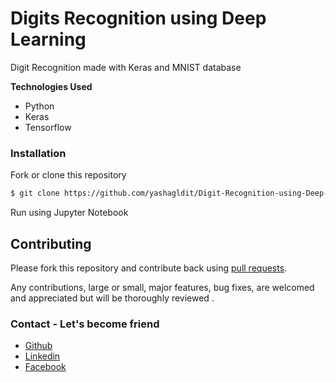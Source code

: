 # Digits Recognition using Deep Learning

Digit Recognition made with Keras and MNIST database

**Technologies Used**
- Python
- Keras
- Tensorflow


### Installation

Fork or clone this repository

```sh
$ git clone https://github.com/yashagldit/Digit-Recognition-using-Deep-Learning
```

Run using Jupyter Notebook



## Contributing

Please fork this repository and contribute back using
[pull requests](https://github.com/yashagldit/Snake-Game-Python/pulls).

Any contributions, large or small, major features, bug fixes, are welcomed and appreciated
but will be thoroughly reviewed .

### Contact - Let's become friend
- [Github](https://github.com/yashagldit)
- [Linkedin](https://www.linkedin.com/in/yashagl/)
- [Facebook](https://www.facebook.com/yashagl9)

